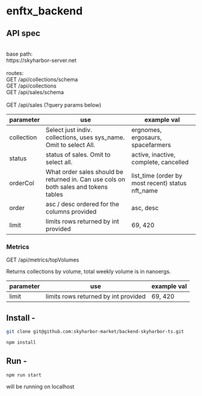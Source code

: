 # enftx_backend

## API spec 
<br>
base path: <br>
https://skyharbor-server.net <br>
<br>
routes: <br>
GET /api/collections/schema <br>
GET /api/collections <br>
GET /api/sales/schema <br>
<br>
GET /api/sales (?query params below)<br>

| parameter  | use                                                                                   | example val                                      |
|------------|---------------------------------------------------------------------------------------|--------------------------------------------------|
| collection | Select just indiv. collections, uses sys_name.  Omit to select All.                   | ergnomes, ergosaurs, spacefarmers                |
| status     | status of sales. Omit to select all.                                                  | active, inactive, complete, cancelled            |
| orderCol   | What order sales should be returned in.  Can use cols on both sales and tokens tables | list_time (order by most recent) status nft_name |
| order      | asc / desc ordered for the columns provided                                           | asc, desc                                        |
| limit      | limits rows returned by int provided                                                  | 69, 420                                          |

### Metrics

GET /api/metrics/topVolumes 

Returns collections by volume, total weekly volume is in nanoergs.

| parameter  | use                                                                                   | example val                                      |
|------------|---------------------------------------------------------------------------------------|--------------------------------------------------|
| limit      | limits rows returned by int provided                                                  | 69, 420                                          |

## Install -

```bash
git clone git@github.com:skyharbor-market/backend-skyharbor-ts.git
```

```bash
npm install 
```

## Run - 
```bash
npm run start
```

will be running on localhost 
